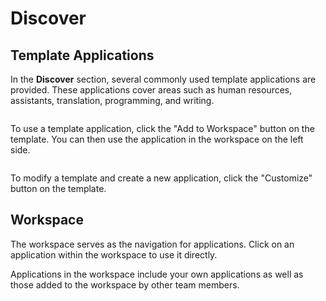 # Discover

## Template Applications

In the **Discover** section, several commonly used template applications are provided. These applications cover areas such as human resources, assistants, translation, programming, and writing.

<figure><img src="https://assets-docs.dify.ai/dify-enterprise-mintlify/en/guides/workspace/app/e26314942a21cfafaaf576b6a0b723e2.png" alt=""><figcaption></figcaption></figure>

To use a template application, click the "Add to Workspace" button on the template. You can then use the application in the workspace on the left side.

<figure><img src="https://assets-docs.dify.ai/dify-enterprise-mintlify/en/guides/workspace/app/5ce9a17b6b811d010426c8fe3e0646ab.png" alt=""><figcaption></figcaption></figure>

To modify a template and create a new application, click the "Customize" button on the template.

## Workspace

The workspace serves as the navigation for applications. Click on an application within the workspace to use it directly.

Applications in the workspace include your own applications as well as those added to the workspace by other team members.